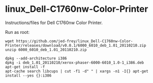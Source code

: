 # linux_Dell-C1760nw-Color-Printer
Instructions/files for Dell C1760nw Color Printer.

Run as root: 

```
wget https://github.com/jed-frey/linux_Dell-C1760nw-Color-Printer/releases/download/v0.0.1/6000_6010_deb_1.01_20110210.zip
unzip 6000_6010_deb_1.01_20110210.zip

dpkg --add-architecture i386
dpkg -i deb_1.01_20110210/xerox-phaser-6000-6010_1.0-1_i386.deb
apt-get install -f
apt-cache search libcups | cut -f1 -d" " | xargs -n1 -I{} apt-get install --yes {}:i386
```
